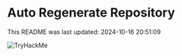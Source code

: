 # Auto Regenerate Repository

This README was last updated: 2024-10-16 20:51:09

 ![TryHackMe](https://tryhackme.com/badge/533634)